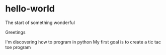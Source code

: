 # hello-world
The start of something wonderful

Greetings

I'm discovering how to program in python
My first goal is to create a tic tac toe program
